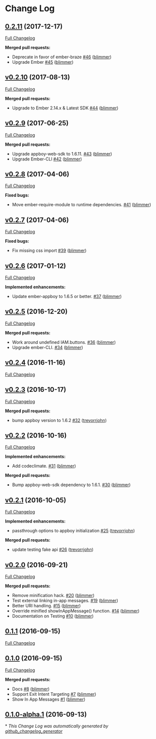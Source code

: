 # Change Log

## [0.2.11](https://github.com/blimmer/ember-appboy/tree/0.2.11) (2017-12-17)
[Full Changelog](https://github.com/blimmer/ember-appboy/compare/v0.2.10...0.2.11)

**Merged pull requests:**

- Deprecate in favor of ember-braze [\#46](https://github.com/blimmer/ember-appboy/pull/46) ([blimmer](https://github.com/blimmer))
- Upgrade Ember [\#45](https://github.com/blimmer/ember-appboy/pull/45) ([blimmer](https://github.com/blimmer))

## [v0.2.10](https://github.com/blimmer/ember-appboy/tree/v0.2.10) (2017-08-13)
[Full Changelog](https://github.com/blimmer/ember-appboy/compare/v0.2.9...v0.2.10)

**Merged pull requests:**

- Upgrade to Ember 2.14.x & Latest SDK [\#44](https://github.com/blimmer/ember-appboy/pull/44) ([blimmer](https://github.com/blimmer))

## [v0.2.9](https://github.com/blimmer/ember-appboy/tree/v0.2.9) (2017-06-25)
[Full Changelog](https://github.com/blimmer/ember-appboy/compare/v0.2.8...v0.2.9)

**Merged pull requests:**

- Upgrade appboy-web-sdk to 1.6.11. [\#43](https://github.com/blimmer/ember-appboy/pull/43) ([blimmer](https://github.com/blimmer))
- Upgrade Ember-CLI [\#42](https://github.com/blimmer/ember-appboy/pull/42) ([blimmer](https://github.com/blimmer))

## [v0.2.8](https://github.com/blimmer/ember-appboy/tree/v0.2.8) (2017-04-06)
[Full Changelog](https://github.com/blimmer/ember-appboy/compare/v0.2.7...v0.2.8)

**Fixed bugs:**

- Move ember-require-module to runtime dependencies. [\#41](https://github.com/blimmer/ember-appboy/pull/41) ([blimmer](https://github.com/blimmer))

## [v0.2.7](https://github.com/blimmer/ember-appboy/tree/v0.2.7) (2017-04-06)
[Full Changelog](https://github.com/blimmer/ember-appboy/compare/v0.2.6...v0.2.7)

**Fixed bugs:**

- Fix missing css import [\#39](https://github.com/blimmer/ember-appboy/pull/39) ([blimmer](https://github.com/blimmer))

## [v0.2.6](https://github.com/blimmer/ember-appboy/tree/v0.2.6) (2017-01-12)
[Full Changelog](https://github.com/blimmer/ember-appboy/compare/v0.2.5...v0.2.6)

**Implemented enhancements:**

- Update ember-appboy to 1.6.5 or better. [\#37](https://github.com/blimmer/ember-appboy/pull/37) ([blimmer](https://github.com/blimmer))

## [v0.2.5](https://github.com/blimmer/ember-appboy/tree/v0.2.5) (2016-12-20)
[Full Changelog](https://github.com/blimmer/ember-appboy/compare/v0.2.4...v0.2.5)

**Merged pull requests:**

- Work around undefined IAM.buttons. [\#36](https://github.com/blimmer/ember-appboy/pull/36) ([blimmer](https://github.com/blimmer))
- Upgrade ember-CLI. [\#34](https://github.com/blimmer/ember-appboy/pull/34) ([blimmer](https://github.com/blimmer))

## [v0.2.4](https://github.com/blimmer/ember-appboy/tree/v0.2.4) (2016-11-16)
[Full Changelog](https://github.com/blimmer/ember-appboy/compare/v0.2.3...v0.2.4)

## [v0.2.3](https://github.com/blimmer/ember-appboy/tree/v0.2.3) (2016-10-17)
[Full Changelog](https://github.com/blimmer/ember-appboy/compare/v0.2.2...v0.2.3)

**Merged pull requests:**

- bump appboy version to 1.6.2 [\#32](https://github.com/blimmer/ember-appboy/pull/32) ([trevorrjohn](https://github.com/trevorrjohn))

## [v0.2.2](https://github.com/blimmer/ember-appboy/tree/v0.2.2) (2016-10-16)
[Full Changelog](https://github.com/blimmer/ember-appboy/compare/v0.2.1...v0.2.2)

**Implemented enhancements:**

- Add codeclimate. [\#31](https://github.com/blimmer/ember-appboy/pull/31) ([blimmer](https://github.com/blimmer))

**Merged pull requests:**

- Bump appboy-web-sdk dependency to 1.6.1. [\#30](https://github.com/blimmer/ember-appboy/pull/30) ([blimmer](https://github.com/blimmer))

## [v0.2.1](https://github.com/blimmer/ember-appboy/tree/v0.2.1) (2016-10-05)
[Full Changelog](https://github.com/blimmer/ember-appboy/compare/v0.2.0...v0.2.1)

**Implemented enhancements:**

- passthrough options to appboy initialization [\#25](https://github.com/blimmer/ember-appboy/pull/25) ([trevorrjohn](https://github.com/trevorrjohn))

**Merged pull requests:**

- update testing fake api [\#26](https://github.com/blimmer/ember-appboy/pull/26) ([trevorrjohn](https://github.com/trevorrjohn))

## [v0.2.0](https://github.com/blimmer/ember-appboy/tree/v0.2.0) (2016-09-21)
[Full Changelog](https://github.com/blimmer/ember-appboy/compare/0.1.1...v0.2.0)

**Merged pull requests:**

- Remove minification hack. [\#20](https://github.com/blimmer/ember-appboy/pull/20) ([blimmer](https://github.com/blimmer))
- Test external linking in-app messages. [\#19](https://github.com/blimmer/ember-appboy/pull/19) ([blimmer](https://github.com/blimmer))
- Better URI handling. [\#15](https://github.com/blimmer/ember-appboy/pull/15) ([blimmer](https://github.com/blimmer))
- Override minified showInAppMessage\(\) function. [\#14](https://github.com/blimmer/ember-appboy/pull/14) ([blimmer](https://github.com/blimmer))
- Documentation on Testing [\#10](https://github.com/blimmer/ember-appboy/pull/10) ([blimmer](https://github.com/blimmer))

## [0.1.1](https://github.com/blimmer/ember-appboy/tree/0.1.1) (2016-09-15)
[Full Changelog](https://github.com/blimmer/ember-appboy/compare/0.1.0...0.1.1)

## [0.1.0](https://github.com/blimmer/ember-appboy/tree/0.1.0) (2016-09-15)
[Full Changelog](https://github.com/blimmer/ember-appboy/compare/0.1.0-alpha.1...0.1.0)

**Merged pull requests:**

- Docs [\#8](https://github.com/blimmer/ember-appboy/pull/8) ([blimmer](https://github.com/blimmer))
- Support Exit Intent Targeting [\#7](https://github.com/blimmer/ember-appboy/pull/7) ([blimmer](https://github.com/blimmer))
- Show In App Messages [\#1](https://github.com/blimmer/ember-appboy/pull/1) ([blimmer](https://github.com/blimmer))

## [0.1.0-alpha.1](https://github.com/blimmer/ember-appboy/tree/0.1.0-alpha.1) (2016-09-13)


\* *This Change Log was automatically generated by [github_changelog_generator](https://github.com/skywinder/Github-Changelog-Generator)*